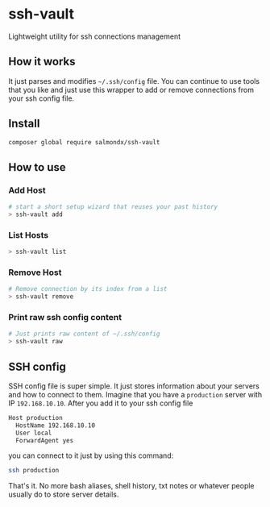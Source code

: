 # ssh-vault

Lightweight utility for ssh connections management

## How it works
It just parses and modifies `~/.ssh/config` file. You can continue to use tools that you like and just use this wrapper to add or remove connections from your ssh config file.

## Install
```sh
composer global require salmondx/ssh-vault
```

## How to use
### Add Host
```sh
# start a short setup wizard that reuses your past history
> ssh-vault add
```
### List Hosts
```sh
> ssh-vault list
```

### Remove Host
```sh
# Remove connection by its index from a list
> ssh-vault remove
```

### Print raw ssh config content
```sh
# Just prints raw content of ~/.ssh/config
> ssh-vault raw
```

## SSH config
SSH config file is super simple. It just stores information about your servers and how to connect to them. Imagine that you have a `production` server with IP `192.168.10.10`. After you add it to your ssh config file

```sh
Host production
  HostName 192.168.10.10
  User local
  ForwardAgent yes
```
you can connect to it just by using this command:
```sh
ssh production
```
That's it. No more bash aliases, shell history, txt notes or whatever people usually do to store server details.
